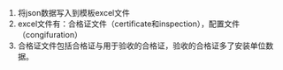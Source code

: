 1. 将json数据写入到模板excel文件
2. excel文件有：合格证文件（certificate和inspection），配置文件（congifuration）
3. 合格证文件包括合格证与用于验收的合格证，验收的合格证多了安装单位数据。